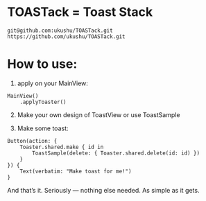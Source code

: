 # TOASTack = Toast Stack

```
git@github.com:ukushu/TOASTack.git
https://github.com/ukushu/TOASTack.git
```

# How to use:
1) apply on your MainView:
```
MainView()
    .applyToaster()
```

2) Make your own design of ToastView or use ToastSample

3) Make some toast:
```
Button(action: {
    Toaster.shared.make { id in
        ToastSample(delete: { Toaster.shared.delete(id: id) })
    }
}) {
    Text(verbatim: "Make toast for me!")
}
```
And that’s it.
Seriously — nothing else needed.
As simple as it gets.
